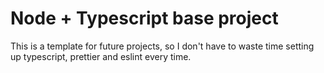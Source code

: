 # Node + Typescript base project

This is a template for future projects, so I don't have to waste time setting up typescript, prettier and eslint every time.
